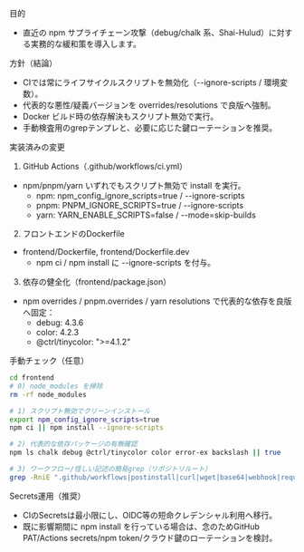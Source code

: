 目的
- 直近の npm サプライチェーン攻撃（debug/chalk 系、Shai-Hulud）に対する実務的な緩和策を導入します。

方針（結論）
- CIでは常にライフサイクルスクリプトを無効化（--ignore-scripts / 環境変数）。
- 代表的な悪性/疑義バージョンを overrides/resolutions で良版へ強制。
- Docker ビルド時の依存解決もスクリプト無効で実行。
- 手動検査用のgrepテンプレと、必要に応じた鍵ローテーションを推奨。

実装済みの変更
1) GitHub Actions（.github/workflows/ci.yml）
- npm/pnpm/yarn いずれでもスクリプト無効で install を実行。
  - npm: npm_config_ignore_scripts=true / --ignore-scripts
  - pnpm: PNPM_IGNORE_SCRIPTS=true / --ignore-scripts
  - yarn: YARN_ENABLE_SCRIPTS=false / --mode=skip-builds

2) フロントエンドのDockerfile
- frontend/Dockerfile, frontend/Dockerfile.dev
  - npm ci / npm install に --ignore-scripts を付与。

3) 依存の健全化（frontend/package.json）
- npm overrides / pnpm.overrides / yarn resolutions で代表的な依存を良版へ固定：
  - debug: 4.3.6
  - color: 4.2.3
  - @ctrl/tinycolor: ">=4.1.2"

手動チェック（任意）
```bash
cd frontend
# 0) node_modules を掃除
rm -rf node_modules

# 1) スクリプト無効でクリーンインストール
export npm_config_ignore_scripts=true
npm ci || npm install --ignore-scripts

# 2) 代表的な依存パッケージの有無確認
npm ls chalk debug @ctrl/tinycolor color error-ex backslash || true

# 3) ワークフロー/怪しい記述の簡易grep（リポジトリルート）
grep -RniE ".github/workflows|postinstall|curl|wget|base64|webhook|requestcatcher|pastebin" . || true
```

Secrets運用（推奨）
- CIのSecretsは最小限にし、OIDC等の短命クレデンシャル利用へ移行。
- 既に影響期間に npm install を行っている場合は、念のためGitHub PAT/Actions secrets/npm token/クラウド鍵のローテーションを検討。

